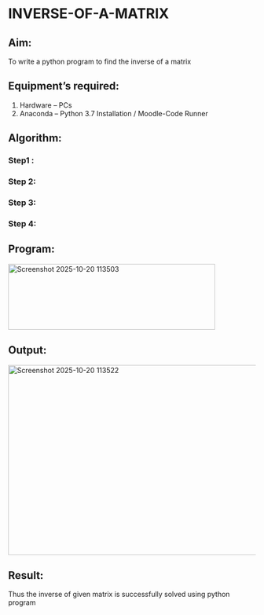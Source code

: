 # INVERSE-OF-A-MATRIX
## Aim:
To write a python program to find the inverse of a matrix
## Equipment’s required:
1. 	Hardware – PCs
2. 	Anaconda – Python 3.7 Installation / Moodle-Code Runner
## Algorithm:
### Step1 : 
### Step 2: 
### Step 3: 
### Step 4: 

## Program:
<img width="421" height="134" alt="Screenshot 2025-10-20 113503" src="https://github.com/user-attachments/assets/75ee5145-7957-44d6-82e2-f72fe7fff54f" />


## Output:
<img width="1116" height="387" alt="Screenshot 2025-10-20 113522" src="https://github.com/user-attachments/assets/3aee6fb1-a1a5-4c9f-a093-734044b771cc" />

## Result:
Thus the inverse of given matrix is successfully solved using python program

